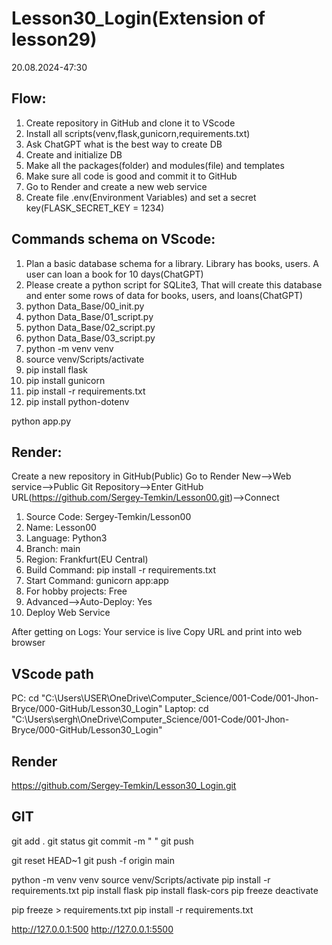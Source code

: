 # Lesson30_Login(Extension of lesson29)

20.08.2024-47:30

## Flow:
1.  Create repository in GitHub and clone it to VScode
2.  Install all scripts(venv,flask,gunicorn,requirements.txt)
3.  Ask ChatGPT what is the best way to create DB
4.  Create and initialize DB
5.  Make all the packages(folder) and modules(file) and templates
6.  Make sure all code is good and commit it to GitHub
7.  Go to Render and create a new web service
8.  Create file .env(Environment Variables) and set a secret key(FLASK_SECRET_KEY = 1234)


## Commands schema on VScode:
1.  Plan a basic database schema for a library. Library has books, users. A user can loan a book for 10 days(ChatGPT)
2.  Please create a python script for SQLite3, That will create this database and enter some rows of data for books, users, and loans(ChatGPT)
3.  python Data_Base/00_init.py
4.  python Data_Base/01_script.py
5.  python Data_Base/02_script.py
6.  python Data_Base/03_script.py
7.  python -m venv venv
8.  source venv/Scripts/activate
9.  pip install flask
10. pip install gunicorn 
11. pip install -r requirements.txt
12. pip install python-dotenv

python app.py

## Render:
Create a new repository in GitHub(Public)
Go to Render
New-->Web service-->Public Git Repository-->Enter GitHub URL(https://github.com/Sergey-Temkin/Lesson00.git)-->Connect

1.  Source Code: Sergey-Temkin/Lesson00
2.  Name: Lesson00
3.  Language: Python3
4.  Branch: main
5.  Region: Frankfurt(EU Central)
6.  Build Command: pip install -r requirements.txt
7.  Start Command: gunicorn app:app
8.  For hobby projects: Free
9.  Advanced-->Auto-Deploy: Yes
10. Deploy Web Service

After getting on Logs: Your service is live
Copy URL and print into web browser

## VScode path
PC:
cd "C:\Users\USER\OneDrive\Computer_Science/001-Code/001-Jhon-Bryce/000-GitHub/Lesson30_Login"
Laptop:
cd "C:\Users\sergh\OneDrive\Computer_Science/001-Code/001-Jhon-Bryce/000-GitHub/Lesson30_Login"

## Render
https://github.com/Sergey-Temkin/Lesson30_Login.git

## GIT
git add . 
git status 
git commit -m " " 
git push

git reset HEAD~1
git push -f origin main

python -m venv venv
source venv/Scripts/activate
pip install -r requirements.txt
pip install flask
pip install flask-cors 
pip freeze 
deactivate

pip freeze > requirements.txt 
pip install -r requirements.txt

http://127.0.0.1:500
http://127.0.0.1:5500 